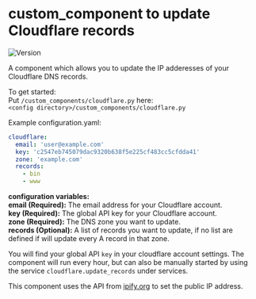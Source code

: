 # custom_component to update Cloudflare records
![Version](https://img.shields.io/badge/version-2.0.1-green.svg?style=for-the-badge)

A component which allows you to update the IP adderesses of your Cloudflare DNS records.

To get started:  
Put `/custom_components/cloudflare.py` here:  
`<config directory>/custom_components/cloudflare.py`  


Example configuration.yaml:  
```yaml
cloudflare:
  email: 'user@example.com'
  key: 'c2547eb745079dac9320b638f5e225cf483cc5cfdda41'
  zone: 'example.com'
  records:
    - bin
    - www
```
**configuration variables:**  
**email (Required):** The email address for your Cloudflare account.  
**key (Required):** The global API key for your Cloudflare account.  
**zone (Required):** The DNS zone you want to update.  
**records (Optional):** A list of records you want to update, if no list are defined if will update every A record in that zone.  

You will find your global API `key` in your cloudflare account settings.
The component will run every hour, but can also be manually started by using the service `cloudflare.update_records` under services.

This component uses the API from [ipify.org](https://www.ipify.org/) to set the public IP address.